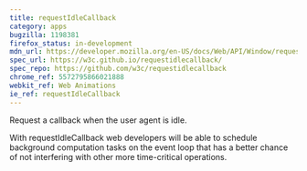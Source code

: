 ```yaml
---
title: requestIdleCallback
category: apps
bugzilla: 1198381
firefox_status: in-development
mdn_url: https://developer.mozilla.org/en-US/docs/Web/API/Window/requestIdleCallback
spec_url: https://w3c.github.io/requestidlecallback/
spec_repo: https://github.com/w3c/requestidlecallback
chrome_ref: 5572795866021888
webkit_ref: Web Animations
ie_ref: requestIdleCallback
---
```


Request a callback when the user agent is idle.

With requestIdleCallback web developers will be able to schedule background computation tasks on the event loop that has a better chance of not interfering with other more time-critical operations.
